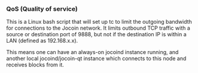 ### QoS (Quality of service) ###

This is a Linux bash script that will set up tc to limit the outgoing bandwidth for connections to the Jocoin network. It limits outbound TCP traffic with a source or destination port of 9888, but not if the destination IP is within a LAN (defined as 192.168.x.x).

This means one can have an always-on jocoind instance running, and another local jocoind/jocoin-qt instance which connects to this node and receives blocks from it.

